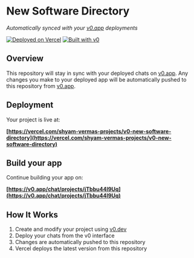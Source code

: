 # New Software Directory

*Automatically synced with your [v0.app](https://v0.app) deployments*

[![Deployed on Vercel](https://img.shields.io/badge/Deployed%20on-Vercel-black?style=for-the-badge&logo=vercel)](https://vercel.com/shyam-vermas-projects/v0-new-software-directory)
[![Built with v0](https://img.shields.io/badge/Built%20with-v0.app-black?style=for-the-badge)](https://v0.app/chat/projects/jTbbu44l9Uq)

## Overview

This repository will stay in sync with your deployed chats on [v0.app](https://v0.app).
Any changes you make to your deployed app will be automatically pushed to this repository from [v0.app](https://v0.app).

## Deployment

Your project is live at:

**[https://vercel.com/shyam-vermas-projects/v0-new-software-directory](https://vercel.com/shyam-vermas-projects/v0-new-software-directory)**

## Build your app

Continue building your app on:

**[https://v0.app/chat/projects/jTbbu44l9Uq](https://v0.app/chat/projects/jTbbu44l9Uq)**

## How It Works

1. Create and modify your project using [v0.dev](https://v0.dev)
2. Deploy your chats from the v0 interface
3. Changes are automatically pushed to this repository
4. Vercel deploys the latest version from this repository